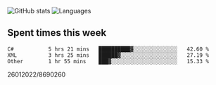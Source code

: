 ![GitHub stats](https://github-readme-stats.vercel.app/api?username=emipa606&theme=github_dark&show_icons=true) 
![Languages](https://github-readme-stats.vercel.app/api/top-langs/?username=emipa606&theme=github_dark&layout=compact)

## Spent times this week
<!--START_SECTION:waka-->

```text
C#           5 hrs 21 mins   ██████████▓░░░░░░░░░░░░░░   42.60 %
XML          3 hrs 25 mins   ██████▓░░░░░░░░░░░░░░░░░░   27.19 %
Other        1 hr 55 mins    ███▓░░░░░░░░░░░░░░░░░░░░░   15.33 %
```

<!--END_SECTION:waka-->


26012022/8690260
